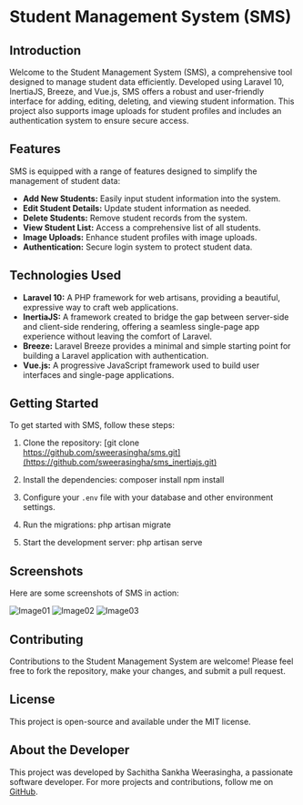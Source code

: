 # Student Management System (SMS)

## Introduction
Welcome to the Student Management System (SMS), a comprehensive tool designed to manage student data efficiently. Developed using Laravel 10, InertiaJS, Breeze, and Vue.js, SMS offers a robust and user-friendly interface for adding, editing, deleting, and viewing student information. This project also supports image uploads for student profiles and includes an authentication system to ensure secure access.

## Features
SMS is equipped with a range of features designed to simplify the management of student data:
- **Add New Students:** Easily input student information into the system.
- **Edit Student Details:** Update student information as needed.
- **Delete Students:** Remove student records from the system.
- **View Student List:** Access a comprehensive list of all students.
- **Image Uploads:** Enhance student profiles with image uploads.
- **Authentication:** Secure login system to protect student data.

## Technologies Used
- **Laravel 10:** A PHP framework for web artisans, providing a beautiful, expressive way to craft web applications.
- **InertiaJS:** A framework created to bridge the gap between server-side and client-side rendering, offering a seamless single-page app experience without leaving the comfort of Laravel.
- **Breeze:** Laravel Breeze provides a minimal and simple starting point for building a Laravel application with authentication.
- **Vue.js:** A progressive JavaScript framework used to build user interfaces and single-page applications.

## Getting Started
To get started with SMS, follow these steps:

1. Clone the repository:
[git clone https://github.com/sweerasingha/sms.git](https://github.com/sweerasingha/sms_inertiajs.git)

2. Install the dependencies:
composer install
npm install

3. Configure your `.env` file with your database and other environment settings.
4. Run the migrations:
php artisan migrate

5. Start the development server:
php artisan serve


## Screenshots
Here are some screenshots of SMS in action:

![Image01]('/screenshots/image01.png')
![Image02]('/screenshots/image02.png')
![Image03]('/screenshots/image03.png')

## Contributing
Contributions to the Student Management System are welcome! Please feel free to fork the repository, make your changes, and submit a pull request.

## License
This project is open-source and available under the MIT license.

## About the Developer
This project was developed by Sachitha Sankha Weerasingha, a passionate software developer. For more projects and contributions, follow me on [GitHub](https://github.com/sweerasingha).


